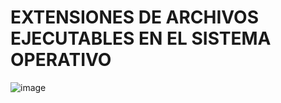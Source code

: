 #  EXTENSIONES DE ARCHIVOS EJECUTABLES EN EL SISTEMA OPERATIVO

![image](https://github.com/user-attachments/assets/024abd6c-476d-4063-a09c-7af5dae325ed)
